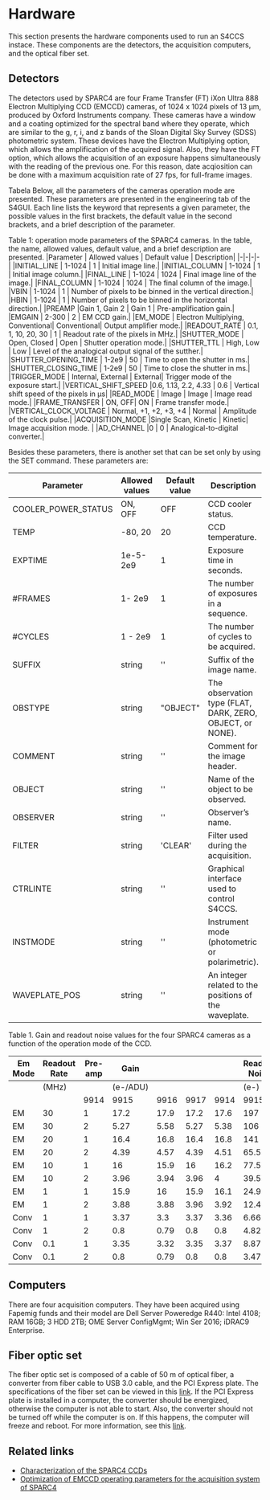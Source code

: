 # Hardware

This section presents the hardware components used to run an S4CCS instace. These components are the detectors, the acquisition computers, and the optical fiber set.

## Detectors

The detectors used by SPARC4 are four Frame Transfer (FT) iXon Ultra 888 Electron Multiplying CCD (EMCCD) cameras, of 1024 x 1024 pixels of 13 &mu;m, produced by Oxford Instruments company. These cameras have a window and a coating optimized for the spectral band where they operate, which are similar to the g, r, i, and z bands of the Sloan Digital Sky Survey (SDSS) photometric system. These devices have the Electron Multiplying option, which allows the amplification of the acquired signal. Also, they have the FT option, which allows the acquisition of an exposure happens simultaneously with the reading of the previous one. For this reason, date acqiosition can be done with a maximum acquisition rate of 27 fps, for full-frame images. 

Tabela Below, all the parameters of the cameras operation mode are presented. These parameters are presented in the engineering tab of the S4GUI. Each line lists the keyword that represents a given parameter, the possible values in the first brackets, the default value in the second brackets, and a brief description of the parameter. 

Table 1: operation mode parameters of the SPARC4 cameras. In the table, the name, allowed values, default value, and a brief description are presented.
|Parameter      | Allowed values | Default value | Description|
|-|-|-|-|
|INITIAL_LINE   | 1-1024 | 1    | Initial image line.|
|INITIAL_COLUMN | 1-1024 | 1    | Initial image column.|
|FINAL_LINE     | 1-1024 | 1024 | Final image line of the image.|
|FINAL_COLUMN   | 1-1024 | 1024 | The final column of the image.|
|VBIN           | 1-1024 | 1    | Number of pixels to be binned in the vertical direction.|
|HBIN           | 1-1024 | 1    | Number of pixels to be binned in the horizontal direction.|
|PREAMP         |Gain 1, Gain 2	| Gain 1 | Pre-amplification gain.|
|EMGAIN         | 2-300	 | 2    | EM CCD gain.|
|EM_MODE        | Electron Multiplying, Conventional| Conventional| Output amplifier mode.|
|READOUT_RATE   | 0.1, 1, 10, 20, 30 | 1    | Readout rate of the pixels in MHz.|
|SHUTTER_MODE         | Open, Closed | Open | Shutter operation mode.|
|SHUTTER_TTL          | High, Low    | Low  | Level of the analogical output signal of the sutther.|
|SHUTTER_OPENING_TIME | 1-2e9        | 50   | Time to open the shutter in ms.|
|SHUTTER_CLOSING_TIME | 1-2e9        | 50   | Time to close the shutter in ms.|
|TRIGGER_MODE         | Internal, External  | External| Trigger mode of the exposure start.|
|VERTICAL_SHIFT_SPEED |0.6, 1.13, 2.2, 4.33 | 0.6     | Vertical shift speed of the pixels in &mu;s|
|READ_MODE            | Image  | Image | Image read mode.|
|FRAME_TRANSFER       | ON, OFF| ON    | Frame transfer mode.|
|VERTICAL_CLOCK_VOLTAGE | Normal, +1, +2, +3, +4 | Normal | Amplitude of the clock pulse.|
|ACQUISITION_MODE       |Single Scan, Kinetic    | Kinetic| Image acquisition mode. |
|AD_CHANNEL             |0 | 0 | Analogical-to-digital converter.|

Besides these parameters, there is another set that can be set only by using the SET command. These parameters are:

|Parameter|Allowed values|Default value|Description|
|-----|-----|-----|-----|
|COOLER_POWER_STATUS |ON, OFF | OFF| CCD cooler status. |
|TEMP |-80, 20|20| CCD temperature.|
|EXPTIME  |1e-5-2e9| 1| Exposure time in seconds.|
|#FRAMES  |1- 2e9  | 1| The number of exposures in a sequence.|
|#CYCLES  |1 - 2e9 | 1| The number of cycles to be acquired.|
|SUFFIX   |string| ''| Suffix of the image name.|
|OBSTYPE  |string|"OBJECT"| The observation type (FLAT, DARK, ZERO, OBJECT, or NONE).|
|COMMENT  |string|''| Comment for the image header.|
|OBJECT   |string|''| Name of the object to be observed.|
|OBSERVER |string|''| Observer’s name.|
|FILTER   |string|'CLEAR'| Filter used during the acquisition.|
|CTRLINTE |string|''| Graphical interface used to control S4CCS.|
|INSTMODE |string|''| Instrument mode (photometric or polarimetric).|
|WAVEPLATE_POS|string|''| An integer related to the positions of the waveplate. |


Table 1. Gain and readout noise values for the four SPARC4 cameras as a function of the operation mode of the CCD.

|Em Mode |Readout Rate|Pre-amp|Gain||||Readout Noise|||
|--|--|--|--|--|--|--|--|--|--|
||(MHz)||(e-/ADU)||||(e-)|
|||9914|9915|9916|9917|9914|9915|9916|9917|
| EM | 30 | 1 | 17.2 | 17.9 | 17.2 | 17.6 | 197 | 219 | 209 | 188 |
| EM | 30 | 2 | 5.27 | 5.58 | 5.27 | 5.38 | 106 | 130 | 119 | 111 |
| EM | 20 | 1 | 16.4 | 16.8 | 16.4 | 16.8 | 141 | 138 | 158 | 148 |
| EM | 20 | 2 | 4.39 | 4.57 | 4.39 | 4.51 | 65.5 | 73.2 | 67.9 | 67.5 |
| EM | 10 | 1 | 16 | 15.9 | 16 | 16.2 | 77.5 | 80 | 76.1 | 78.6 |
| EM | 10 | 2 | 3.96 | 3.94 | 3.96 | 4 | 39.5 | 40 | 40 | 39.2 |
| EM | 1 | 1 | 15.9 | 16 | 15.9 | 16.1 | 24.9 | 24.4 | 24.8 | 25.1 |
| EM | 1 | 2 | 3.88 | 3.88 | 3.96 | 3.92 | 12.4 | 12.3 | 12.2 | 12.2 |
| Conv | 1 | 1 | 3.37 | 3.3 | 3.37 | 3.36 | 6.66 | 6.57 | 6.67 | 6.55 |
| Conv | 1 | 2 | 0.8 | 0.79 | 0.8 | 0.8 | 4.82 | 4.84 | 4.76 | 4.65 |
| Conv | 0.1 | 1 | 3.35 | 3.32 | 3.35 | 3.37 | 8.87 | 8.7 | 8.78 | 8.43 |
| Conv | 0.1 | 2 | 0.8 | 0.79 | 0.8 | 0.8 | 3.47 | 3.4 | 3.46 | 3.21 |

## Computers
There are four acquisition computers. They have been acquired using Fapemig funds and their model are Dell Server Poweredge R440: Intel 4108; RAM 16GB; 3 HDD 2TB; OME Server ConfigMgmt; Win Ser 2016; iDRAC9 Enterprise. 

## Fiber optic set 
The fiber optic set is composed of a cable of 50 m of optical fiber, a converter from fiber cable to USB 3.0 cable, and the PCI Express plate. The specifications of the fiber set can be viewed in this [link](https://drive.google.com/file/d/14uqgvXuZYkZz6ZpClSB4r5PszCqede9I/view?usp=sharing).
If the PCI Express plate is installed in a computer, the converter should be energized, otherwise the computer is not able to start. Also, the converter should not be turned off while the computer is on. If this happens, the computer will freeze and reboot. For more information, see this [link](https://docs.google.com/document/d/1h8MHF6c-eTaa6kjQiAshKDKzEIM9V5fIWD2VZ3ULVRY/edit?usp=sharing).

## Related links

- [Characterization of the SPARC4 CCDs](https://arxiv.org/abs/1806.02191)
- [Optimization of EMCCD operating parameters for the acquisition system of SPARC4](https://arxiv.org/abs/2107.14769)

